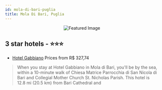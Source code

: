 ```yaml
---
id: mola-di-bari-puglia
title: Mola Di Bari, Puglia
---
```


<center><img src="https://i.travelapi.com/hotels/27000000/26770000/26769500/26769418/bdec05c1_z.jpg" alt="Featured Image" /></center>


##  3 star hotels - ⭐️⭐️⭐️

-    [Hotel Gabbiano](https://us.hurb.com/hotels/mola-di-bari/hotel-gabbiano-JNP-JP983054?cmp=18055) Prices from R$ 327,74
   > When you stay at Hotel Gabbiano in Mola di Bari, you'll be by the sea, within a 10-minute walk of Chiesa Matrice Parrocchia di San Nicola di Bari and Collegial Mother Church St. Nicholas Parish. This hotel is 12.8 mi (20.5 km) from Bari Cathedral and
